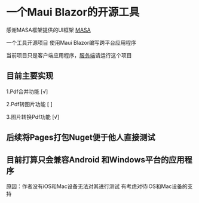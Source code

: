 # 一个Maui Blazor的开源工具

感谢MASA框架提供的UI框架 [MASA](https://masa-blazor-docs-dev.lonsid.cn/)

一个工具开源项目 使用Maui Blazor编写跨平台应用程序

当前项目只是客户端应用程序，[服务端](https://gitee.com/hejiale010426/token/)请运行这个项目

## 目前主要实现

1.Pdf合并功能 [√]

2.Pdf转图片功能 [ ]

3.图片转换Pdf功能 [√]

## 后续将Pages打包Nuget便于他人直接测试

## 目前打算只会兼容Android 和Windows平台的应用程序

原因：作者没有iOS和Mac设备无法对其进行测试
有考虑对待iOS和Mac设备的支持
